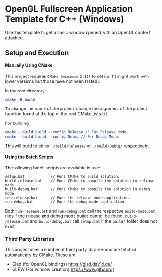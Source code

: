 # OpenGL Fullscreen Application Template for C++ (Windows)
Use this template to get a basic window opened with an OpenGL context attached.

## Setup and Execution

#### Manually Using CMake

This project requires `CMake (minimum 3.31)` to set up. (It might work with lower versions but those have not been tested).

In the root directory:

```cmake
cmake -B build
```

To change the name of the project, change the argument of the project function found at the top of the root CMakeLists.txt.

For building:
```cmake
cmake --build build --config Release // For Release Mode.
cmake --build build --config Debug // For Debug Mode.
```

This will build to either `./build/Release/` or `./build/Debug/` respectively.

#### Using the Batch Scripts

The following batch scripts are available to use:

```
setup.bat            // Runs CMake to build solution.
build-release.bat    // Runs CMake to compile the solution in release mode.
build-debug.bat      // Runs CMake to compile the solution in debug mode.
run-release.bat      // Runs the release mode application.
run-debug.bat        // Runs the debug mode application.
```

Both `run-release.bat` and `run-debug.bat` call the respective `build-mode.bat` files if the release and debug mode builds cannot be found. `build-release.bat` and `build-debug.bat` call `setup.bat` if the `build/` folder does not exist.

### Third Party Libraries

This project uses a number of third party libraries and are fetched automatically by CMake. These are

- Glad (for OpenGL bindings) https://glad.dav1d.de/
- GLFW (For window creation) https://www.glfw.org/
